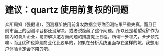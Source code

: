 # 建议：quartz 使用前复权的问题

众所周知（强假设），回测框架使用前复权数据会导致回测结果严重失真，而且目前市面上的回测平台都还没解决，或者说隐藏了这个问题。所以还是希望优矿作为国内的领头企业，能把解决这方面问题的措施提上日程。所谓一步领先，步步领先嘛~
而且优矿也算是商业化比较早的，如果在分析系统里面存在这样的坑，我想用户体验肯定会下降的吧。
